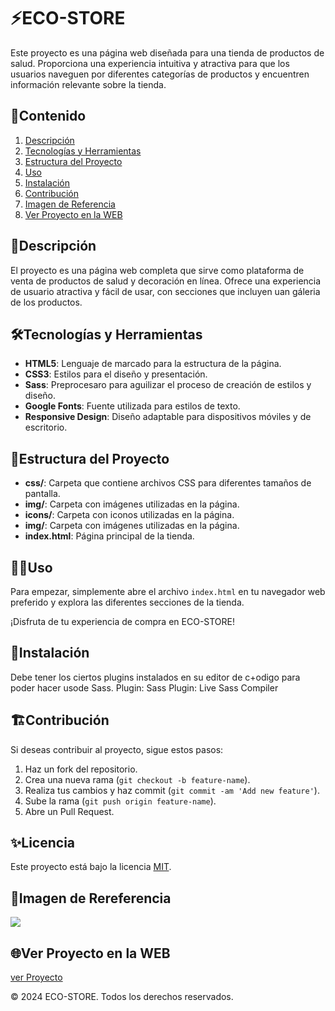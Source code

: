 # ⚡️ECO-STORE

Este proyecto es una página web diseñada para una tienda de productos de salud. Proporciona una experiencia intuitiva y atractiva para que los usuarios naveguen por diferentes categorías de productos y encuentren información relevante sobre la tienda.

## 🎯Contenido

1. [Descripción](#descripción)
2. [Tecnologías y Herramientas](#tecnologías-y-herramientas)
3. [Estructura del Proyecto](#estructura-del-proyecto)
4. [Uso](#uso)
5. [Instalación](#instalación)
6. [Contribución](#contribución)
7. [Imagen de Referencia](#imagen-de-rereferencia)
8. [Ver Proyecto en la WEB](#ver-proyecto-en-la-web)

## 📝Descripción

El proyecto es una página web completa que sirve como plataforma de venta de productos de salud y decoración en línea. Ofrece una experiencia de usuario atractiva y fácil de usar, con secciones que incluyen uan gáleria de los productos.

## 🛠️Tecnologías y Herramientas

- **HTML5**: Lenguaje de marcado para la estructura de la página.
- **CSS3**: Estilos para el diseño y presentación.
- **Sass**: Preprocesaro para aguilizar el proceso de creación de estilos y diseño.
- **Google Fonts**: Fuente utilizada para estilos de texto.
- **Responsive Design**: Diseño adaptable para dispositivos móviles y de escritorio.

## 🚀Estructura del Proyecto

- **css/**: Carpeta que contiene archivos CSS para diferentes tamaños de pantalla.
- **img/**: Carpeta con imágenes utilizadas en la página.
- **icons/**: Carpeta con iconos utilizadas en la página.
- **img/**: Carpeta con imágenes utilizadas en la página.
- **index.html**: Página principal de la tienda.

## 🧑‍💻Uso

Para empezar, simplemente abre el archivo `index.html` en tu navegador web preferido y explora las diferentes secciones de la tienda.

¡Disfruta de tu experiencia de compra en ECO-STORE!

## 📌Instalación

Debe tener los ciertos plugins instalados en su editor de c+odigo para poder hacer usode Sass.
Plugin: Sass
Plugin: Live Sass Compiler

## 🏗️Contribución

Si deseas contribuir al proyecto, sigue estos pasos:

1. Haz un fork del repositorio.
2. Crea una nueva rama (`git checkout -b feature-name`).
3. Realiza tus cambios y haz commit (`git commit -am 'Add new feature'`).
4. Sube la rama (`git push origin feature-name`).
5. Abre un Pull Request.

## ✨Licencia

Este proyecto está bajo la licencia [MIT](https://opensource.org/licenses/MIT).

## 🙈Imagen de Rereferencia

![](https://i.postimg.cc/VNJf2Xcc/eco-store.png)

## 🌐Ver Proyecto en la WEB

[ver Proyecto](https://jmatochepacual.github.io/EcoStore/)

© 2024 ECO-STORE. Todos los derechos reservados.
